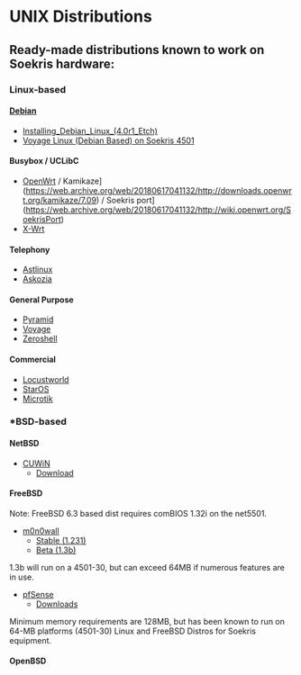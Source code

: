 # UNIX Distributions

##  Ready-made distributions known to work on Soekris hardware:

### Linux-based

#### [Debian](https://web.archive.org/web/20180617041132/http://www.debian.org/)
* [Installing_Debian_Linux_(4.0r1_Etch)](Installing_Debian_Linux_%284.0r1_Etch%29.md)
* [Voyage Linux (Debian Based) on Soekris 4501](https://web.archive.org/web/20180617041132/http://hempeldesigngroup.com/embedded/stories/voyage-linux-on-a-soekris-4501/)

#### Busybox / UCLibC
* [OpenWrt](https://web.archive.org/web/20180617041132/http://www.openwrt.org/) / Kamikaze](https://web.archive.org/web/20180617041132/http://downloads.openwrt.org/kamikaze/7.09) / Soekris port](https://web.archive.org/web/20180617041132/http://wiki.openwrt.org/SoekrisPort)
* [X-Wrt](https://web.archive.org/web/20180617041132/http://x-wrt.org/)

#### Telephony
* [Astlinux](https://web.archive.org/web/20180617041132/http://www.astlinux.org/)
* [Askozia](https://web.archive.org/web/20180617041132/http://askozia.com/)

#### General Purpose
* [Pyramid](https://web.archive.org/web/20180617041132/http://pyramid.metrix.net/)
* [Voyage](https://web.archive.org/web/20180617041132/http://linux.voyage.hk/)
* [Zeroshell](https://web.archive.org/web/20180617041132/http://www.zeroshell.net/eng/)

#### Commercial
* [Locustworld](https://web.archive.org/web/20180617041132/http://www.locustworld.com/)
* [StarOS](https://web.archive.org/web/20180617041132/http://star-os.com/)
* [Microtik](https://web.archive.org/web/20180617041132/http://microtik.com/)

### *BSD-based

#### NetBSD
* [CUWiN](https://web.archive.org/web/20180617041132/http://cuwin.net/)
    - [Download](https://web.archive.org/web/20180617041132/http://cuwin.net/download/)

#### FreeBSD
Note: FreeBSD 6.3 based dist requires comBIOS 1.32i on the net5501.

* [m0n0wall](https://web.archive.org/web/20180617041132/http://m0n0.ch/wall)
    - [Stable (1.231)](https://web.archive.org/web/20180617041132/http://m0n0.ch/wall/downloads.php)
    - [Beta (1.3b)](https://web.archive.org/web/20180617041132/http://m0n0.ch/wall/beta-1.3.php#downloads)

1.3b will run on a 4501-30, but can exceed 64MB if numerous features are in use.

* [pfSense](https://web.archive.org/web/20180617041132/http://www.pfsense.com/)
    - [Downloads](https://web.archive.org/web/20180617041132/http://www.pfsense.com/mirror.php?section=downloads)

Minimum memory requirements are 128MB, but has been known to run on 64-MB platforms (4501-30) Linux and FreeBSD Distros for Soekris equipment.

#### OpenBSD 
